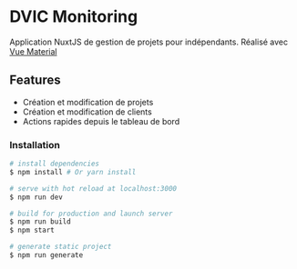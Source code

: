 # DVIC Monitoring

Application NuxtJS de gestion de projets pour indépendants. Réalisé avec [Vue Material](https://vuematerial.io/)

## Features
* Création et modification de projets
* Création et modification de clients
* Actions rapides depuis le tableau de bord

### Installation

``` bash
# install dependencies
$ npm install # Or yarn install

# serve with hot reload at localhost:3000
$ npm run dev

# build for production and launch server
$ npm run build
$ npm start

# generate static project
$ npm run generate
```
